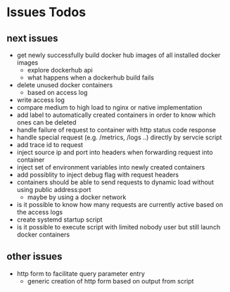 # Issues Todos

## next issues
* get newly successfully build docker hub images of all installed docker images
  * explore dockerhub api
  * what happens when a dockerhub build fails
* delete unused docker containers
  * based on access log
* write access log
* compare medium to high load to nginx or native implementation
* add label to automatically created containers in order to know which ones can be deleted
* handle failure of request to container with http status code response
* handle special request (e.g. /metrics, /logs ..) directly by servcie script
* add trace id to request
* inject source ip and port into headers when forwarding request into container
* inject set of environment variables into newly created containers
* add possiblity to inject debug flag with request headers
* containers should be able to send requests to dynamic load without using public address:port
  * maybe by using a docker network
* is it possible to know how many requests are currently active based on the access logs
* create systemd startup script
* is it possible to execute script with limited nobody user but still launch docker containers

## other issues
* http form to facilitate query parameter entry
  * generic creation of http form based on output from script 



